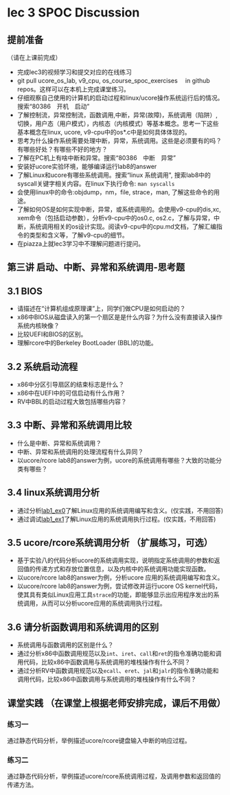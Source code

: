 # lec 3 SPOC Discussion

## **提前准备**
（请在上课前完成）


 - 完成lec3的视频学习和提交对应的在线练习
 - git pull ucore_os_lab, v9_cpu, os_course_spoc_exercises  　in github repos。这样可以在本机上完成课堂练习。
 - 仔细观察自己使用的计算机的启动过程和linux/ucore操作系统运行后的情况。搜索“80386　开机　启动”
 - 了解控制流，异常控制流，函数调用,中断，异常(故障)，系统调用（陷阱）,切换，用户态（用户模式），内核态（内核模式）等基本概念。思考一下这些基本概念在linux, ucore, v9-cpu中的os*.c中是如何具体体现的。
 - 思考为什么操作系统需要处理中断，异常，系统调用。这些是必须要有的吗？有哪些好处？有哪些不好的地方？
 - 了解在PC机上有啥中断和异常。搜索“80386　中断　异常”
 - 安装好ucore实验环境，能够编译运行lab8的answer
 - 了解Linux和ucore有哪些系统调用。搜索“linux 系统调用", 搜索lab8中的syscall关键字相关内容。在linux下执行命令: ```man syscalls```
 - 会使用linux中的命令:objdump，nm，file, strace，man, 了解这些命令的用途。
 - 了解如何OS是如何实现中断，异常，或系统调用的。会使用v9-cpu的dis,xc, xem命令（包括启动参数），分析v9-cpu中的os0.c, os2.c，了解与异常，中断，系统调用相关的os设计实现。阅读v9-cpu中的cpu.md文档，了解汇编指令的类型和含义等，了解v9-cpu的细节。
 - 在piazza上就lec3学习中不理解问题进行提问。

## 第三讲 启动、中断、异常和系统调用-思考题

## 3.1 BIOS
-  请描述在“计算机组成原理课”上，同学们做CPU是如何启动的？
-  x86中BIOS从磁盘读入的第一个扇区是是什么内容？为什么没有直接读入操作系统内核映像？
- 比较UEFI和BIOS的区别。
- 理解rcore中的Berkeley BootLoader (BBL)的功能。

## 3.2 系统启动流程

- x86中分区引导扇区的结束标志是什么？
- x86中在UEFI中的可信启动有什么作用？
- RV中BBL的启动过程大致包括哪些内容？

## 3.3 中断、异常和系统调用比较
- 什么是中断、异常和系统调用？
-  中断、异常和系统调用的处理流程有什么异同？
- 以ucore/rcore lab8的answer为例，ucore的系统调用有哪些？大致的功能分类有哪些？

## 3.4 linux系统调用分析
- 通过分析[lab1_ex0](https://github.com/chyyuu/ucore_lab/blob/master/related_info/lab1/lab1-ex0.md)了解Linux应用的系统调用编写和含义。(仅实践，不用回答)
- 通过调试[lab1_ex1](https://github.com/chyyuu/ucore_lab/blob/master/related_info/lab1/lab1-ex1.md)了解Linux应用的系统调用执行过程。(仅实践，不用回答)


## 3.5 ucore/rcore系统调用分析 （扩展练习，可选）
-  基于实验八的代码分析ucore的系统调用实现，说明指定系统调用的参数和返回值的传递方式和存放位置信息，以及内核中的系统调用功能实现函数。
- 以ucore/rcore lab8的answer为例，分析ucore 应用的系统调用编写和含义。
- 以ucore/rcore lab8的answer为例，尝试修改并运行ucore OS kernel代码，使其具有类似Linux应用工具`strace`的功能，即能够显示出应用程序发出的系统调用，从而可以分析ucore应用的系统调用执行过程。

 
## 3.6 请分析函数调用和系统调用的区别
- 系统调用与函数调用的区别是什么？
- 通过分析x86中函数调用规范以及`int`、`iret`、`call`和`ret`的指令准确功能和调用代码，比较x86中函数调用与系统调用的堆栈操作有什么不同？
- 通过分析RV中函数调用规范以及`ecall`、`eret`、`jal`和`jalr`的指令准确功能和调用代码，比较x86中函数调用与系统调用的堆栈操作有什么不同？


## 课堂实践 （在课堂上根据老师安排完成，课后不用做）
### 练习一
通过静态代码分析，举例描述ucore/rcore键盘输入中断的响应过程。

### 练习二
通过静态代码分析，举例描述ucore/rcore系统调用过程，及调用参数和返回值的传递方法。
